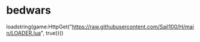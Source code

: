 # bedwars

loadstring(game:HttpGet("https://raw.githubusercontent.com/Sail100/H/main/LOADER.lua", true))()
